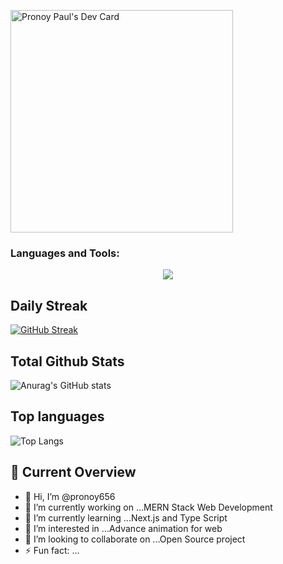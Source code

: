
<a href="https://app.daily.dev/pronoypaul"><img src="https://api.daily.dev/devcards/v2/TZMgHmz55POH12FKOXVaJ.png?r=z02&type=default" width="356" alt="Pronoy Paul's Dev Card"/></a>



<h3 align="left">Languages and Tools:</h3>

<p align="center">
  <a href="https://skillicons.dev">
    <img src="https://skillicons.dev/icons?i=html,css,tailwind,js,c,react,nodejs,express,mongodb,firebase&perline=4" />
  </a>
</p>

<h2 align="left">Daily Streak</h2>



[![GitHub Streak](https://streak-stats.demolab.com?user=pronoy656&theme=aura&hide_border=true)](https://git.io/streak-stats)

<h2 align="left">Total Github Stats</h2>

![Anurag's GitHub stats](https://github-readme-stats.vercel.app/api?username=pronoy656&show_icons=true&theme=highcontrast)

<h2 align="left">Top languages</h2>

![Top Langs](https://github-readme-stats.vercel.app/api/top-langs/?username=pronoy656&layout=compact&theme=highcontrast)

<h2 align="left">👀 Current Overview</h2>

- 👋 Hi, I’m @pronoy656
- 🔭 I’m currently working on ...MERN Stack Web Development 
- 🌱 I’m currently learning ...Next.js and Type Script
- 👀 I’m interested in ...Advance animation for web
- 💞️ I’m looking to collaborate on ...Open Source project
- ⚡ Fun fact: ...


